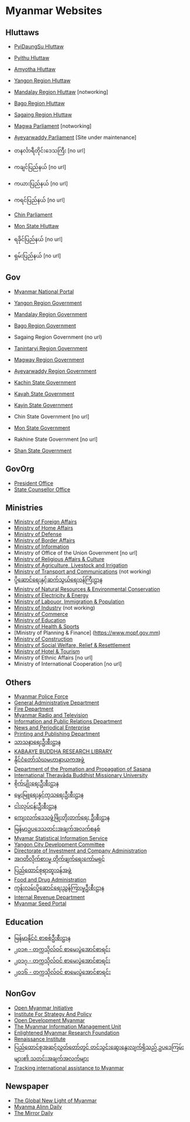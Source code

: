 # Myanmar Websites

## Hluttaws

- [PyiDaungSu Hluttaw](https://pyidaungsu.hluttaw.mm)
- [Pyithu Hluttaw](https://www.pyithu.hluttaw.mm)
- [Amyotha Hluttaw](http://www.amyotha.hluttaw.mm)
- [Yangon Region Hluttaw](http://yangon.hluttaw.mm)
- [Mandalay Region Hluttaw](http://www.mdyregionhluttaw.gov.mm) [notworking]
- [Bago Region Hluttaw](http://bagoregionhluttaw.gov.mm)
- [Sagaing Region Hluttaw](http://www.sagaingregionhluttaw.gov.mm)
- [Magwa Parliament](http://www.magwaparliament.gov.mm) [notworking]
- [Ayeyarwaddy Parliament](http://www.ayeyarwaddyparliament.gov.mm) [Site under maintenance]
- တနင်္လာရီတိုင်းဒေသကြီး [no url]

- ကချင်ပြည်နယ် [no url]
- ကယားပြည်နယ် [no url]
- ကရင်ပြည်နယ် [no url]
- [Chin Parliament](http://www.chinparliament.gov.mm)
- [Mon State Hluttaw](http://www.monhluttaw.com)
- ရခိုင်ပြည်နယ် [no url]
- ရှမ်းပြည်နယ် [no url]


## Gov

- [Myanmar National Portal](https://myanmar.gov.mm)

- [Yangon Region Government](http://www.yangon.gov.mm)
- [Mandalay Region Government](http://www.mdyregion.gov.mm)
- [Bago Region Government](http://bagoregion.gov.mm)
- Sagaing Region Government (no url)
- [Tanintaryi Region Government](http://www.tniregion.gov.mm/division-gov)
- [Magway Region Government](http://www.magwaygov.org)
- [Ayeyarwaddy Region Government](http://www.ayeyarwadyregion.gov.mm)

- [Kachin State Government](http://www.kachinstate.gov.mm)
- [Kayah State Government](http://www.kayahstate.gov.mm)
- [Kayin State Government](http://www.kayinstate.gov.mm)
- Chin State Government [no url]
- [Mon State Government](http://www.monstate.gov.mm)
- Rakhine State Government [no url]
- [Shan State Government](http://www.shanstate.gov.mm)

## GovOrg
- [President Office](http://www.president-office.gov.mm)
- [State Counsellor Office](http://www.statecounsellor.gov.mm)

## Ministries
- [Ministry of Foreign Affairs](http://www.mofa.gov.mm)
- [Ministry of Home Affairs](http://www.myanmarmoha.org)
- [Ministry of Defense](http://www.mod.gov.mm)
- [Ministry of Border Affairs](http://www.mba.gov.mm)
- [Ministry of Information](http://www.moi.gov.mm)
- Ministry of Office of the Union Government [no url]
- [Ministry of Religious Affairs & Culture](http://www.mora.gov.mm)
- [Ministry of Agriculture, Livestock and Irrigation](https://www.moali.gov.mm)
- [Ministry of Transport and Communications](http://www.mcit.gov.mm) (not working) 
- [ပို့ဆောင်ရေးနှင့်ဆက်သွယ်ရေးဝန်ကြီးဌာန](https://www.motc.gov.mm)
- [Ministry of Natural Resources & Environmental Conservation](http://www.monrec.gov.mm)
- [Ministry of Electricity & Energy](http://www.moee.gov.mm)
- [Ministry of Labouor, Immigration & Population](https://www.mol.gov.mm/mm/)
- [Ministry of Industry](http://www.industry.gov.mm) (not working)
- [Ministry of Commerce](https://www.commerce.gov.mm)
- [Ministry of Education](http://www.moe.gov.mm)
- [Ministry of Health & Sports](http://www.mohs.gov.mm)
- [Ministry of Planning & Finance] (https://www.mopf.gov.mm)
- [Ministry of Construction](http://www.construction.gov.mm)
- [Ministry of Social Welfare, Relief & Resettlement](http://www.mswrr.gov.mm)
- [Ministry of Hotel & Tourism](https://tourism.gov.mm/my_MM/)
- Ministry of Ethnic Affairs [no url]
- Ministry of International Cooperation [no url]




## Others
- [Myanmar Police Force](http://www.myanmarpoliceforce.org/mm/)
- [General Administrative Department](http://www.gad.gov.mm)
- [Fire Department](http://www.fsd.gov.mm)
- [Myanmar Radio and Television](https://www.mrtvmyanmar.com/mm)
- [Information and Public Relations Department](http://www.moi.gov.mm/iprd:zg/)
- [News and Periodical Enterprise](http://www.moi.gov.mm/npe:zg/)
- [Printing and Publishing Department](http://www.moi.gov.mm/ppd:zg/)
- [သာသနာရေးဦးစီးဌာန](http://www.dra.gov.mm)
- [KABAAYE BUDDHA RESEARCH LIBRARY](http://www.kbrl.gov.mm/Catalog/Featured)
- [နိုင်ငံတော်သံဃမဟာနာယကအဖွဲ့](http://www.mahana.org.mm)
- [Department of the Promation and Propagation of Sasana](http://www.dpps.gov.mm)
- [International Theravāda Buddhist Missionary University](http://www.itbmu.org.mm)
- [စိုက်ပျိုးရေးဦးစီးဌာန](http://www.doa.gov.mm/doa/)
- [မွေးမြူရေးနှင့်ကုသရေးဦးစီးဌာန](http://www.lbvd.gov.mm)
- [ငါးလုပ်ငန်းဦးစီးဌာန](http://www.dof.gov.mm)
- [ကျေးလက်ဒေသဖွံ့ဖြိုးတိုးတက်ရေး ဦးစီးဌာန](http://www.drdmyanmar.org)
- [မြန်မာဥပဒေသတင်းအချက်အလက်စနစ်](https://www.mlis.gov.mm)
- [Myamar Statistical Information Service](http://www.mmsis.gov.mm)
- [Yangon City Development Committee](https://www.ycdc.gov.mm)
- [Directorate of Investment and Company Administration](https://www.dica.gov.mm)
- [အဂတိလိုက်စားမှု တိုက်ဖျက်ရေးကော်မရှင်](http://www.accm.gov.mm/acc/index.php)
- [ပြည်ထောင်စုရာထူးဝန်အဖွဲ့](http://www.ucsb.gov.mm)
- [Food and Drug Administration](http://www.fdamyanmar.gov.mm)
- [ကုန်းလမ်းပို့ဆောင်ရေးညွှန်ကြားမှုဦးစီးဌာန](https://www.motc.gov.mm)
- [Internal Revenue Department](http://www.irdmyanmar.gov.mm)
- [Myanmar Seed Portal](http://www.myanmarseedportal.gov.mm)

## Education
- [မြန်မာနိုင်ငံ စာစစ်ဦးစီးဌာန](http://myanmarexam.org/)
 - [၂၀၁၈ - တက္ကသိုလ်ဝင် စာမေးပွဲအောင်စာရင်း](http://2018.myanmarexam.org/)
 - [၂၀၁၇ - တက္ကသိုလ်ဝင် စာမေးပွဲအောင်စာရင်း](http://2017.myanmarexam.org/)
 - [၂၀၁၆ - တက္ကသိုလ်ဝင် စာမေးပွဲအောင်စာရင်း](http://2016.myanmarexam.org/)


## NonGov

- [Open Myanmar Initiative](http://omimyanmar.org)
- [Institute For Strategy And Policy](http://www.ispmyanmar.com)
- [Open Development Myanmar](https://opendevelopmentmyanmar.net)
- [The Myanmar Information Management Unit](http://themimu.info)
- [Enlightened Myanmar Research Foundation](https://emref.org/en)
- [Renaissance Institute](https://rimyanmar.org/en)
- [ပြည်ထောင်စုအဆင့်လွှတ်တော်တွင် တင်သွင်းဆွေးနွေးလျက်ရှိသည့် ဥပဒေကြမ်းများ၏ သတင်းအချက်အလက်များ](https://iamabill.org)
- [Tracking international assistance to Myanmar](https://mohinga.info/en/)


## Newspaper
- [The Global New Light of Myanmar](http://www.moi.gov.mm/npe/nlm/)
- [Myanma Alinn Daily](http://www.moi.gov.mm/npe/mal/)
- [The Mirror Daily](http://www.moi.gov.mm/npe/km/)

